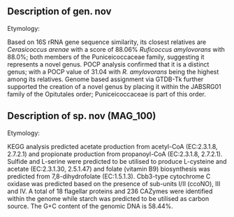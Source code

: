 ## Description of  gen. nov

Etymology: 

Based on 16S rRNA gene sequence similarity, 
its closest relatives are 
*Cerasicoccus arenae* with a score of 88.06%
*Ruficoccus amylovorans* with 88.0%; both members of the Puniceicoccaceae family,
suggesting it represents a novel genus. 
POCP analysis confirmed that it is a distinct genus; with a POCP value of 31.04 with 
*R. amylovorans* being the highest among its relatives. 
Genome based assignment via GTDB-Tk further supported the creation of a novel genus 
by placing it within the 
JABSRG01 family of the 
Opitutales order; Puniceicoccaceae is part of this order. 

## Description of  sp. nov (MAG_100)

Etymology: 

KEGG analysis predicted
acetate production from acetyl-CoA (EC:2.3.1.8, 2.7.2.1) and
propionate production from propanoyl-CoA (EC:2.3.1.8, 2.7.2.1).
Sulfide and L-serine were predicted to be utilised to produce L-cysteine and acetate (EC:2.3.1.30, 2.5.1.47)
and
folate (vitamin B9) biosynthesis was predicted from 7,8-dihydrofolate (EC:1.5.1.3).
Cbb3-type cytochrome C oxidase was predicted based on the presence of sub-units I/II (ccoNO), III and IV.
A total of 18 flagellar proteins and 236 CAZymes were identified within the genome
while starch was predicted to be utilised as carbon source. 
The G+C content of the genomic DNA is 58.44%.
